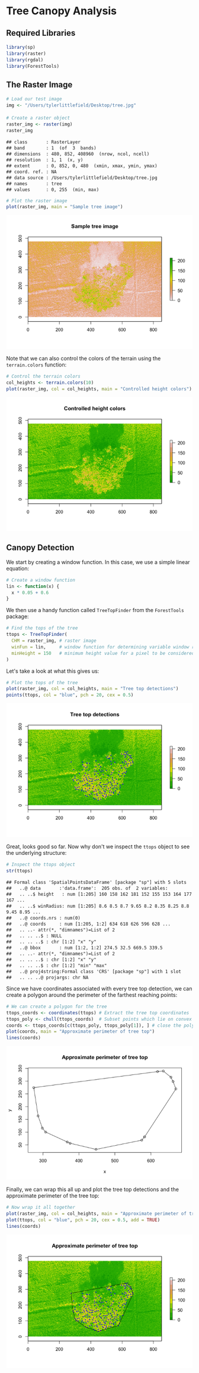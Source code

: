 Tree Canopy Analysis
================

Required Libraries
------------------

``` r
library(sp)
library(raster)
library(rgdal)
library(ForestTools)
```

The Raster Image
----------------

``` r
# Load our test image
img <- "/Users/tylerlittlefield/Desktop/tree.jpg"

# Create a raster object
raster_img <- raster(img)
raster_img
```

    ## class       : RasterLayer 
    ## band        : 1  (of  3  bands)
    ## dimensions  : 480, 852, 408960  (nrow, ncol, ncell)
    ## resolution  : 1, 1  (x, y)
    ## extent      : 0, 852, 0, 480  (xmin, xmax, ymin, ymax)
    ## coord. ref. : NA 
    ## data source : /Users/tylerlittlefield/Desktop/tree.jpg 
    ## names       : tree 
    ## values      : 0, 255  (min, max)

``` r
# Plot the raster image
plot(raster_img, main = "Sample tree image") 
```

![](canopy_analysis_files/figure-markdown_github/unnamed-chunk-2-1.png)

Note that we can also control the colors of the terrain using the `terrain.colors` function:

``` r
# Control the terrain colors
col_heights <- terrain.colors(10)
plot(raster_img, col = col_heights, main = "Controlled height colors")
```

![](canopy_analysis_files/figure-markdown_github/unnamed-chunk-3-1.png)

Canopy Detection
----------------

We start by creating a window function. In this case, we use a simple linear equation:

``` r
# Create a window function
lin <- function(x) {
  x * 0.05 + 0.6
}
```

We then use a handy function called `TreeTopFinder` from the `ForestTools` package:

``` r
# Find the tops of the tree
ttops <- TreeTopFinder(
  CHM = raster_img, # raster image
  winFun = lin,     # window function for determining variable window radius
  minHeight = 150   # minimum height value for a pixel to be considered
)
```

Let's take a look at what this gives us:

``` r
# Plot the tops of the tree
plot(raster_img, col = col_heights, main = "Tree top detections")
points(ttops, col = "blue", pch = 20, cex = 0.5)
```

![](canopy_analysis_files/figure-markdown_github/unnamed-chunk-6-1.png)

Great, looks good so far. Now why don't we inspect the `ttops` object to see the underlying structure:

``` r
# Inspect the ttops object
str(ttops)
```

    ## Formal class 'SpatialPointsDataFrame' [package "sp"] with 5 slots
    ##   ..@ data       :'data.frame':  205 obs. of  2 variables:
    ##   .. ..$ height   : num [1:205] 160 158 162 181 152 155 153 164 177 167 ...
    ##   .. ..$ winRadius: num [1:205] 8.6 8.5 8.7 9.65 8.2 8.35 8.25 8.8 9.45 8.95 ...
    ##   ..@ coords.nrs : num(0) 
    ##   ..@ coords     : num [1:205, 1:2] 634 618 626 596 628 ...
    ##   .. ..- attr(*, "dimnames")=List of 2
    ##   .. .. ..$ : NULL
    ##   .. .. ..$ : chr [1:2] "x" "y"
    ##   ..@ bbox       : num [1:2, 1:2] 274.5 32.5 669.5 339.5
    ##   .. ..- attr(*, "dimnames")=List of 2
    ##   .. .. ..$ : chr [1:2] "x" "y"
    ##   .. .. ..$ : chr [1:2] "min" "max"
    ##   ..@ proj4string:Formal class 'CRS' [package "sp"] with 1 slot
    ##   .. .. ..@ projargs: chr NA

Since we have coordinates associated with every tree top detection, we can create a polygon around the perimeter of the farthest reaching points:

``` r
# We can create a polygon for the tree
ttops_coords <- coordinates(ttops) # Extract the tree top coordinates
ttops_poly <- chull(ttops_coords)  # Subset points which lie on convex hull
coords <- ttops_coords[c(ttops_poly, ttops_poly[1]), ] # close the polygon
plot(coords, main = "Approximate perimeter of tree top")
lines(coords)
```

![](canopy_analysis_files/figure-markdown_github/unnamed-chunk-8-1.png)

Finally, we can wrap this all up and plot the tree top detections and the approximate perimeter of the tree top:

``` r
# Now wrap it all together
plot(raster_img, col = col_heights, main = "Approximate perimeter of tree top")
plot(ttops, col = "blue", pch = 20, cex = 0.5, add = TRUE)
lines(coords)
```

![](canopy_analysis_files/figure-markdown_github/unnamed-chunk-9-1.png)
